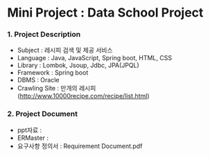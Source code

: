 Mini Project : Data School Project
==============
### 1. Project Description

* Subject : 레시피 검색 및 제공 서비스 <br>
* Language : Java, JavaScript, Spring boot, HTML, CSS <br>
* Library : Lombok, Jsoup, Jdbc, JPA(JPQL) <br>
* Framework : Spring boot
* DBMS : Oracle <br>
* Crawling Site : 만개의 레시피(http://www.10000recipe.com/recipe/list.html)

### 2. Project Document

* ppt자료 :  <br>
* ERMaster :  <br>
* 요구사항 정의서 : Requirement Document.pdf

